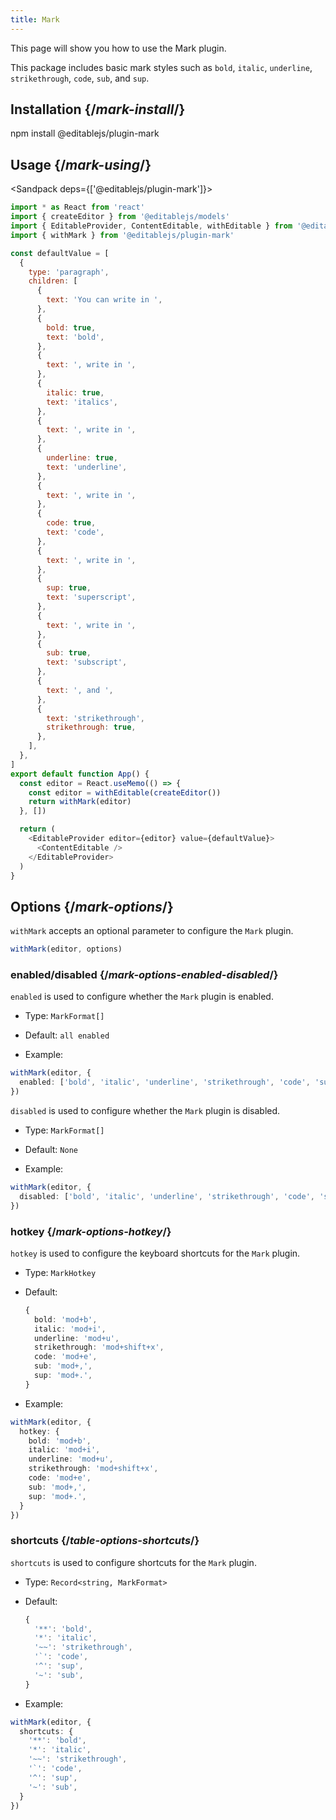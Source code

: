 ```yaml
---
title: Mark
---
```


<Intro>

This page will show you how to use the Mark plugin.

This package includes basic mark styles such as `bold`, `italic`, `underline`, `strikethrough`, `code`, `sub`, and `sup`.

</Intro>

## Installation {/*mark-install*/}

<TerminalBlock>

npm install @editablejs/plugin-mark

</TerminalBlock>

## Usage {/*mark-using*/}

<Sandpack deps={['@editablejs/plugin-mark']}>

```js
import * as React from 'react'
import { createEditor } from '@editablejs/models'
import { EditableProvider, ContentEditable, withEditable } from '@editablejs/editor'
import { withMark } from '@editablejs/plugin-mark'

const defaultValue = [
  {
    type: 'paragraph',
    children: [
      {
        text: 'You can write in ',
      },
      {
        bold: true,
        text: 'bold',
      },
      {
        text: ', write in ',
      },
      {
        italic: true,
        text: 'italics',
      },
      {
        text: ', write in ',
      },
      {
        underline: true,
        text: 'underline',
      },
      {
        text: ', write in ',
      },
      {
        code: true,
        text: 'code',
      },
      {
        text: ', write in ',
      },
      {
        sup: true,
        text: 'superscript',
      },
      {
        text: ', write in ',
      },
      {
        sub: true,
        text: 'subscript',
      },
      {
        text: ', and ',
      },
      {
        text: 'strikethrough',
        strikethrough: true,
      },
    ],
  },
]
export default function App() {
  const editor = React.useMemo(() => {
    const editor = withEditable(createEditor())
    return withMark(editor)
  }, [])

  return (
    <EditableProvider editor={editor} value={defaultValue}>
      <ContentEditable />
    </EditableProvider>
  )
}

```

</Sandpack>

## Options {/*mark-options*/}

`withMark` accepts an optional parameter to configure the `Mark` plugin.

```js
withMark(editor, options)
```

### enabled/disabled {/*mark-options-enabled-disabled*/}

`enabled` is used to configure whether the `Mark` plugin is enabled.

- Type: `MarkFormat[]`
- Default: `all enabled`

- Example:

```ts
withMark(editor, {
  enabled: ['bold', 'italic', 'underline', 'strikethrough', 'code', 'sub', 'sup']
})
```

`disabled` is used to configure whether the `Mark` plugin is disabled.

- Type: `MarkFormat[]`
- Default: `None`

- Example:

```ts
withMark(editor, {
  disabled: ['bold', 'italic', 'underline', 'strikethrough', 'code', 'sub', 'sup']
})
```

### hotkey {/*mark-options-hotkey*/}

`hotkey` is used to configure the keyboard shortcuts for the `Mark` plugin.

- Type: `MarkHotkey`
- Default:
  ```ts
  {
    bold: 'mod+b',
    italic: 'mod+i',
    underline: 'mod+u',
    strikethrough: 'mod+shift+x',
    code: 'mod+e',
    sub: 'mod+,',
    sup: 'mod+.',
  }
  ```

- Example:

```ts
withMark(editor, {
  hotkey: {
    bold: 'mod+b',
    italic: 'mod+i',
    underline: 'mod+u',
    strikethrough: 'mod+shift+x',
    code: 'mod+e',
    sub: 'mod+,',
    sup: 'mod+.',
  }
})
```

### shortcuts {/*table-options-shortcuts*/}

`shortcuts` is used to configure shortcuts for the `Mark` plugin.

- Type: `Record<string, MarkFormat>`
- Default:
  ```ts
  {
    '**': 'bold',
    '*': 'italic',
    '~~': 'strikethrough',
    '`': 'code',
    '^': 'sup',
    '~': 'sub',
  }
  ```

- Example:

```ts
withMark(editor, {
  shortcuts: {
    '**': 'bold',
    '*': 'italic',
    '~~': 'strikethrough',
    '`': 'code',
    '^': 'sup',
    '~': 'sub',
  }
})
```
